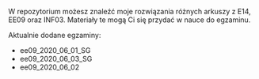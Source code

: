 W repozytorium możesz znaleźć moje rozwiązania różnych arkuszy z E14, EE09 oraz INF03. Materiały te mogą Ci się przydać w nauce do egzaminu.

Aktualnie dodane egzaminy:
- ee09_2020_06_01_SG
- ee09_2020_06_03_SG
- ee09_2020_06_02
